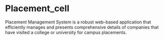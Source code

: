 # Placement_cell

Placement Management System is a robust web-based
application that efficiently manages and presents
comprehensive details of companies that have visited a college
or university for campus placements.
